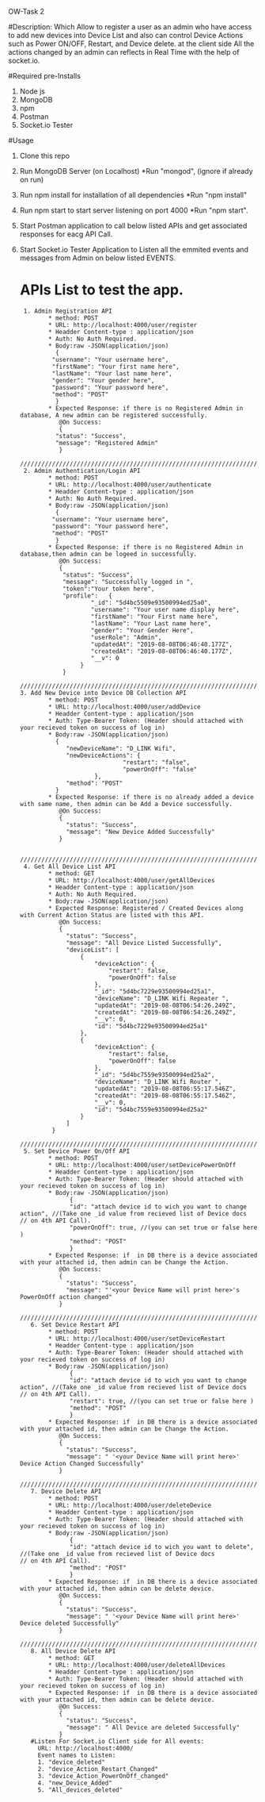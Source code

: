 OW-Task 2

#Description:
Which Allow to register a user as an admin who have access to add new devices into Device List and also can control Device Actions such as Power ON/OFF, Restart, and Device delete. at the client side All the actions changed by an admin can reflects in Real Time with the help of socket.io.

#Required pre-Installs 
1. Node js
2. MongoDB
3. npm
4. Postman
5. Socket.io Tester

#Usage
1. Clone this repo 
2. Run MongoDB Server (on Localhost)  *Run "mongod", (ignore if already on run)
3. Run npm install for installation of all dependencies *Run "npm install" 
4. Run npm start to start server listening on port 4000 *Run "npm start".
5. Start Postman application to call below listed APIs and get associated responses for eacg API Call.
6. Start Socket.io Tester Application to Listen all the emmited events and messages from Admin on below listed EVENTS. 

    # APIs List to test the app.
        1. Admin Registration API
               * method: POST
               * URL: http://localhost:4000/user/register
               * Headder Content-type : application/json
               * Auth: No Auth Required.
               * Body:raw -JSON(application/json)
                 {
                "username": "Your username here",
                "firstName": "Your first name here",
                "lastName": "Your last name here",
                "gender": "Your gender here",
                "password": "Your password here",
                "method": "POST"
                 } 
               * Expected Response: if there is no Registered Admin in database, A new admin can be registered successfully.  
                  @On Success:
                  {
                 "status": "Success",
                 "message": "Registered Admin"
                  }
        //////////////////////////////////////////////////////////////////////////////////////////////////////////////////////         
        2. Admin Authentication/Login API
               * method: POST
               * URL: http://localhost:4000/user/authenticate
               * Headder Content-type : application/json
               * Auth: No Auth Required.
               * Body:raw -JSON(application/json)
                 {
                "username": "Your username here",
                "password": "Your password here",
                "method": "POST"
                 } 
               * Expected Response: if there is no Registered Admin in database,then admin can be logeed in successfully.  
                  @On Success:
                  {
                   "status": "Success",
                   "message": "Successfully logged in ",
                   "token":"Your token here",
                   "profile":   {
                           "_id": "5d4bc5509e93500994ed25a0",
                           "username": "Your user name display here",
                           "firstName": "Your First name here",
                           "lastName": "Your Last name here",
                           "gender": "Your Gender Here",
                           "userRole": "Admin",
                           "updatedAt": "2019-08-08T06:46:40.177Z",
                           "createdAt": "2019-08-08T06:46:40.177Z",
                           "__v": 0
                        }
                   }
        //////////////////////////////////////////////////////////////////////////////////////////////////////////////////////                   3. Add New Device into Device DB Collection API
               * method: POST
               * URL: http://localhost:4000/user/addDevice
               * Headder Content-type : application/json
               * Auth: Type-Bearer Token: (Header should attached with your recieved token on success of log in)
               * Body:raw -JSON(application/json)
                 {
                    "newDeviceName": "D_LINK Wifi",
                    "newDeviceActions": {
                                    "restart": "false",
                                    "powerOnOff": "false"
                            },
                    "method": "POST"
                 }
               * Expected Response: if there is no already added a device with same name, then admin can be Add a Device successfully.  
                  @On Success:
                  {
                    "status": "Success",
                    "message": "New Device Added Successfully"
                  }
                   
        //////////////////////////////////////////////////////////////////////////////////////////////////////////////////////
        4. Get All Device List API
               * method: GET
               * URL: http://localhost:4000/user/getAllDevices
               * Headder Content-type : application/json
               * Auth: No Auth Required.
               * Body:raw -JSON(application/json)
               * Expected Response: Registered / Created Devices along with Current Action Status are listed with this API.  
                  @On Success:      
                  {
                    "status": "Success",
                    "message": "All Device Listed Successfully",
                    "deviceList": [
                        {
                            "deviceAction": {
                                "restart": false,
                                "powerOnOff": false
                            },
                            "_id": "5d4bc7229e93500994ed25a1",
                            "deviceName": "D_LINK Wifi Repeater ",
                            "updatedAt": "2019-08-08T06:54:26.249Z",
                            "createdAt": "2019-08-08T06:54:26.249Z",
                            "__v": 0,
                            "id": "5d4bc7229e93500994ed25a1"
                        },
                        {
                            "deviceAction": {
                                "restart": false,
                                "powerOnOff": false
                            },
                            "_id": "5d4bc7559e93500994ed25a2",
                            "deviceName": "D_LINK Wifi Router ",
                            "updatedAt": "2019-08-08T06:55:17.546Z",
                            "createdAt": "2019-08-08T06:55:17.546Z",
                            "__v": 0,
                            "id": "5d4bc7559e93500994ed25a2"
                        }
                    ]
                }
        /////////////////////////////////////////////////////////////////////////////////////////////////////////////////        
        5. Set Device Power On/Off API
               * method: POST
               * URL: http://localhost:4000/user/setDevicePowerOnOff
               * Headder Content-type : application/json
               * Auth: Type-Bearer Token: (Header should attached with your recieved token on success of log in)
               * Body:raw -JSON(application/json)
                     {
                     "id": "attach device id to wich you want to change action", //(Take one _id value from recieved list of Device docs                                                                                  // on 4th API Call).   
                     "powerOnOff": true, //(you can set true or false here )
                     "method": "POST"
                     }
               * Expected Response: if  in DB there is a device associated with your attached id, then admin can be Change the Action.  
                  @On Success:
                  {
                    "status": "Success",
                    "message": "'<your Device Name will print here>'s PowerOnOff action changed"
                  }                   
          ////////////////////////////////////////////////////////////////////////////////////////////////////////////////       
          6. Set Device Restart API
               * method: POST
               * URL: http://localhost:4000/user/setDeviceRestart
               * Headder Content-type : application/json
               * Auth: Type-Bearer Token: (Header should attached with your recieved token on success of log in)
               * Body:raw -JSON(application/json)
                     {
                     "id": "attach device id to wich you want to change action", //(Take one _id value from recieved list of Device docs                                                                                  // on 4th API Call).   
                     "restart": true, //(you can set true or false here )
                     "method": "POST"
                     }
               * Expected Response: if  in DB there is a device associated with your attached id, then admin can be Change the Action.  
                  @On Success:
                  {
                    "status": "Success",
                    "message": " '<your Device Name will print here>' Device Action Changed Successfully"
                  }
          /////////////////////////////////////////////////////////////////////////////////////////////////////////////////       
          7. Device Delete API
               * method: POST
               * URL: http://localhost:4000/user/deleteDevice
               * Headder Content-type : application/json
               * Auth: Type-Bearer Token: (Header should attached with your recieved token on success of log in)
               * Body:raw -JSON(application/json)
                     {
                     "id": "attach device id to wich you want to delete", //(Take one _id value from recieved list of Device docs                                                                                  // on 4th API Call).   
                     "method": "POST"
                     }
               * Expected Response: if  in DB there is a device associated with your attached id, then admin can be delete device.  
                  @On Success:
                  {
                    "status": "Success",
                    "message": " '<your Device Name will print here>' Device deleted Successfully"
                  }   
          /////////////////////////////////////////////////////////////////////////////////////////////////////////////////       
          8. All Device Delete API
               * method: GET
               * URL: http://localhost:4000/user/deleteAllDevices
               * Headder Content-type : application/json
               * Auth: Type-Bearer Token: (Header should attached with your recieved token on success of log in)
               * Expected Response: if  in DB there is a device associated with your attached id, then admin can be delete device.  
                  @On Success:
                  {
                    "status": "Success",
                    "message": " All Device are deleted Successfully"
                  }           
          #Listen For Socket.io Client side for All events:
            URL: http://localhost:4000/
            Event names to Listen:
            1. "device_deleted"
            2. "device_Action_Restart_Changed"
            3. "device_Action_PowerOnOff_changed"
            4. "new_Device_Added"
            5. "All_devices_deleted"
